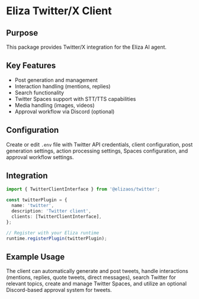 # Eliza Twitter/X Client

## Purpose

This package provides Twitter/X integration for the Eliza AI agent.

## Key Features

- Post generation and management
- Interaction handling (mentions, replies)
- Search functionality
- Twitter Spaces support with STT/TTS capabilities
- Media handling (images, videos)
- Approval workflow via Discord (optional)

## Configuration

Create or edit `.env` file with Twitter API credentials, client configuration, post generation settings, action processing settings, Spaces configuration, and approval workflow settings.

## Integration

```typescript
import { TwitterClientInterface } from '@elizaos/twitter';

const twitterPlugin = {
  name: 'twitter',
  description: 'Twitter client',
  clients: [TwitterClientInterface],
};

// Register with your Eliza runtime
runtime.registerPlugin(twitterPlugin);
```

## Example Usage

The client can automatically generate and post tweets, handle interactions (mentions, replies, quote tweets, direct messages), search Twitter for relevant topics, create and manage Twitter Spaces, and utilize an optional Discord-based approval system for tweets.
